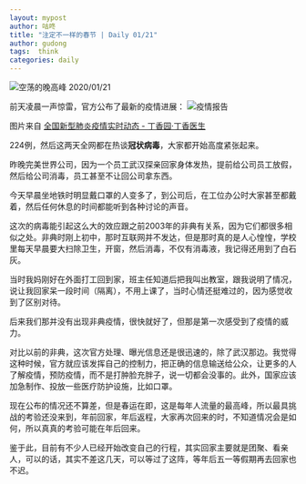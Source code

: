```yaml
---
layout: mypost
author: 咕咚
title: "注定不一样的春节 | Daily 01/21"
author: gudong
tags:  think
categories: daily
---
```


![空荡的晚高峰 2020/01/21](https://i.niupic.com/images/2020/01/21/6lsA.jpg)

前天凌晨一声惊雷，官方公布了最新的疫情进展：
![疫情报告](https://cdn.jsdelivr.net/gh/maoruibin/assets/pic/2020/1d329b1-6f3bacda-97-16fc8146368.jpg)

图片来自 [全国新型肺炎疫情实时动态 - 丁香园·丁香医生](https://3g.dxy.cn/newh5/view/pneumonia)

224例，然后这两天全网都在热谈**冠状病毒**，大家都开始高度紧张起来。

昨晚完美世界公司，因为一个员工武汉探亲回家身体发热，提前给公司员工放假，然后给公司消毒，员工甚至不让回公司拿东西。

今天早晨坐地铁时明显戴口罩的人变多了，到公司后，在工位办公时大家甚至都戴着，然后任何休息的时间都能听到各种讨论的声音。

这次的病毒能引起这么大的效应跟之前2003年的非典有关系，因为它们都很多相似之处。非典时刚上初中，那时互联网并不发达，但是那时真的是人心惶惶，学校里每天早晨要大扫除卫生，开窗，然后消毒，不仅有消毒液，我记得还用到了白石灰。

当时我妈刚好在外面打工回到家，班主任知道后把我叫出教室，跟我说明了情况，说让我回家呆一段时间（隔离），不用上课了，当时心情还挺难过的，因为感觉收到了区别对待。

后来我们那并没有出现非典疫情，很快就好了，但那是第一次感受到了疫情的威力。

对比以前的非典，这次官方处理、曝光信息还是很迅速的，除了武汉那边。我觉得这种时候，官方就应该发挥自己的控制力，把正确的信息输送给公众，让更多的人了解疫情，预防疫情，而不是打肿脸充胖子，说一切都会没事的。此外，国家应该加急制作、投放一些医疗防护设施，比如口罩。

现在公布的情况还不算差，但是春运在即，这是每年人流量的最高峰，所以最具挑战的考验还没来到，年前回家，年后返程，大家再次回来的时，不知道情况会是如何，所以真真的考验可能在年后回来。

鉴于此，目前有不少人已经开始改变自己的行程，其实回家主要就是团聚、看亲人，可以的话，其实不差这几天，可以等过了这阵，等年后五一等假期再去回家也不迟。
